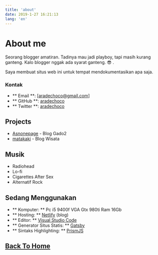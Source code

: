 ```yaml
---
title: 'about'
date: 2019-1-27 16:21:13
lang: 'en'
---
```


# About me

Seorang blogger amatiran. Tadinya mau jadi playboy, tapi masih kurang ganteng. Kalo blogger nggak ada syarat ganteng. 😎 .

Saya membuat situs web ini untuk tempat mendokumentasikan apa saja.

### Kontak

- ** Email **: [aradechoco@gmail.com] 
- ** GitHub **: [aradechoco](https://github.com/aradechoco)
- ** Twitter **: [aradechoco](https://twitter.com/aradechoco)


## Projects

- [Asnonepage](https://www.asnonepage.com) - Blog Gado2
- [matakaki](https://www.matakaki.com) - Blog Wisata


## Musik

- Radiohead
- Lo-fi
- Cigarettes After Sex
- Alternatif Rock

## Sedang Menggunakan

- ** Komputer: ** Pc i5 9400f VGA Gtx 980ti Ram 16Gb 
- ** Hosting: ** [Netlify](https://netlify.com) (blog)
- ** Editor: ** [Visual Studio Code](https://code.visualstudio.com/)
- ** Generator Situs Statis: ** [Gatsby](https://gatsbyjs.org)
- ** Sintaks Highlighting: ** [PrismJS](http://prismjs.com/)

</div>

## [Back To Home](https://aradechoco.com)

